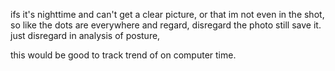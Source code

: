 ifs it's nighttime and can't get a clear picture, or that im not even in the shot, so like the dots are everywhere and regard, disregard the photo still save it. just disregard in analysis of posture, 

this would be good to track trend of on computer time.

